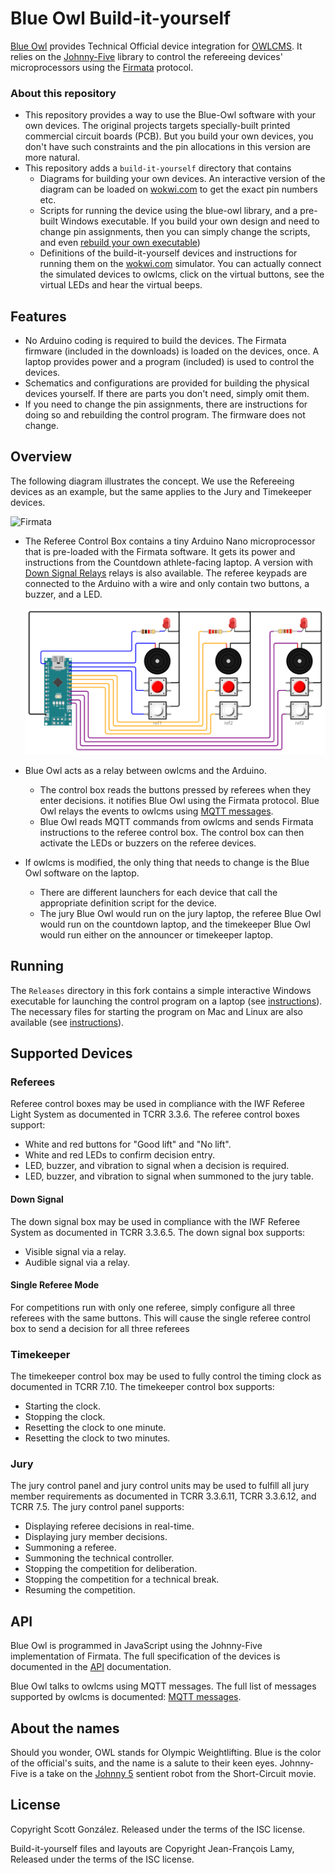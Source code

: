 # Blue Owl Build-it-yourself

[Blue Owl](https://github.com/scottgonzalez/blue-owl) provides Technical Official device integration for [OWLCMS](https://owlcms.github.io/owlcms4/). It relies on the [Johnny-Five](http://johnny-five.io/) library to control the refereeing devices' microprocessors using the [Firmata](https://github.com/firmata/protocol) protocol.

### About this repository

- This repository provides a way to use the Blue-Owl software with your own devices.  The original projects targets specially-built printed commercial circuit boards (PCB).  But you build your own devices, you don't have such constraints and the pin allocations in this version are more natural.
- This repository adds a `build-it-yourself` directory that contains
  - Diagrams for building your own devices.  An interactive version of the diagram can be loaded on  [wokwi.com](https://wokwi.com) to get the exact pin numbers etc.
  - Scripts for running the device using the blue-owl library, and a pre-built Windows executable.  If you build your own design and need to change pin assignments, then you can simply change the scripts, and even [rebuild your own executable](BUILDING.md))
  - Definitions of the build-it-yourself devices and instructions for running them on the [wokwi.com](https://wokwi.com) simulator.  You can actually connect the simulated devices to owlcms, click on the virtual buttons, see the virtual LEDs and hear the virtual beeps.

## Features

- No Arduino coding is required to build the devices.  The Firmata firmware (included in the downloads) is loaded on the devices, once.  A laptop provides power and a program (included) is used to control the devices.
- Schematics and configurations are provided for building the physical devices yourself.  If there are parts you don't need, simply omit them.
- If you need to change the pin assignments, there are instructions for doing so and rebuilding the control program.  The firmware does not change.

## Overview

The following diagram illustrates the concept. We use the Refereeing devices as an example, but the same applies to the Jury and Timekeeper devices.

![Firmata](build-it-yourself/overview.drawio.png)

- The Referee Control Box contains a tiny Arduino Nano microprocessor that is pre-loaded with the Firmata software.  It gets its power and instructions from the Countdown athlete-facing laptop.   A version with [Down Signal Relays](./build-it-yourself/diagrams/referee/refereeBoxDown.png) relays is also available.   The referee keypads are connected to the Arduino with a wire and only contain two buttons, a buzzer, and a LED.

  ![refBox](build-it-yourself/diagrams/referee/refereeBox.png)

- Blue Owl acts as a relay between owlcms and the Arduino.
  - The control box reads the buttons pressed by referees when they enter decisions.  it notifies Blue Owl using the Firmata protocol.  Blue Owl relays the events to owlcms using [MQTT messages](https://owlcms.github.io/owlcms4/#/MQTTMessages).
  - Blue Owl reads MQTT commands from owlcms and sends Firmata instructions to the referee control box. The control box can then activate the LEDs or buzzers on the referee devices.
  
- If owlcms is modified, the only thing that needs to change is the Blue Owl software on the laptop.
  - There are different launchers for each device that call the appropriate definition script for the device.
  - The jury Blue Owl would run on the jury laptop, the referee Blue Owl would run on the countdown laptop, and the timekeeper Blue Owl would run either on the announcer or timekeeper laptop.

## Running

The `Releases` directory in this fork contains a simple interactive Windows executable for launching the control program on a laptop (see [instructions](INSTALLING_Windows.md)). The necessary files for starting the program on Mac and Linux are also available (see [instructions](INSTALLING_Mac_Linux.md)).

## Supported Devices

### Referees

Referee control boxes may be used in compliance with the IWF Referee Light System as documented in TCRR 3.3.6. The referee control boxes support:

* White and red buttons for "Good lift" and "No lift".
* White and red LEDs to confirm decision entry.
* LED, buzzer, and vibration to signal when a decision is required.
* LED, buzzer, and vibration to signal when summoned to the jury table.

#### Down Signal

The down signal box may be used in compliance with the IWF Referee System as documented in TCRR 3.3.6.5. The down signal box supports:

* Visible signal via a relay.
* Audible signal via a relay.

#### Single Referee Mode

For competitions run with only one referee, simply configure all three referees with the same buttons. This will cause the single referee control box to send a decision for all three referees

### Timekeeper

The timekeeper control box may be used to fully control the timing clock as documented in TCRR 7.10. The timekeeper control box supports:

* Starting the clock.
* Stopping the clock.
* Resetting the clock to one minute.
* Resetting the clock to two minutes.

### Jury

The jury control panel and jury control units may be used to fulfill all jury member requirements as documented in TCRR 3.3.6.11, TCRR 3.3.6.12, and TCRR 7.5. The jury control panel supports:

* Displaying referee decisions in real-time.
* Displaying jury member decisions.
* Summoning a referee.
* Summoning the technical controller.
* Stopping the competition for deliberation.
* Stopping the competition for a technical break.
* Resuming the competition.

## API

Blue Owl is programmed in JavaScript using the Johnny-Five implementation of Firmata.  The full specification of the devices is documented in the [API](API.md) documentation.

Blue Owl talks to owlcms using MQTT messages.  The full list of messages supported by owlcms is documented: [MQTT messages](https://owlcms.github.io/owlcms4/#/MQTTMessages).

## About the names

Should you wonder,  OWL stands for Olympic Weightlifting. Blue is the color of the official's suits, and the name is a salute to their keen eyes.  Johnny-Five is a take on the [Johnny 5](https://robotics.fandom.com/wiki/Johnny_5) sentient robot from the Short-Circuit movie.

## License

Copyright Scott González. Released under the terms of the ISC license.

Build-it-yourself files and layouts are Copyright Jean-François Lamy, Released under the terms of the ISC license.
